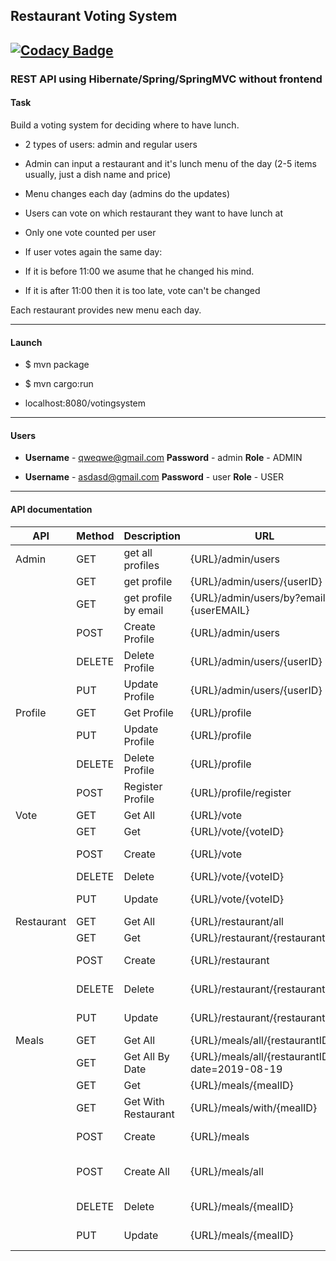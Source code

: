 ## **Restaurant Voting System**
[![Codacy Badge](https://api.codacy.com/project/badge/Grade/0e6f5a2939fa4d50b3052ebd2db55ec2)](https://www.codacy.com/app/alisa911/Restaurant-voting-system?utm_source=github.com&amp;utm_medium=referral&amp;utm_content=alisa911/Restaurant-voting-system&amp;utm_campaign=Badge_Grade)
-------
### REST API using Hibernate/Spring/SpringMVC without frontend
#### Task

Build a voting system for deciding where to have lunch.

- 2 types of users: admin and regular users

- Admin can input a restaurant and it's lunch menu of the day (2-5 items usually, just a dish name and price)

- Menu changes each day (admins do the updates)

- Users can vote on which restaurant they want to have lunch at

- Only one vote counted per user

- If user votes again the same day:

- If it is before 11:00 we asume that he changed his mind.

- If it is after 11:00 then it is too late, vote can't be changed

Each restaurant provides new menu each day.

---
#### Launch

- $ mvn package

- $ mvn cargo:run

- localhost:8080/votingsystem

---
#### Users

- **Username** - qweqwe@gmail.com	 **Password** - admin **Role** - ADMIN

- **Username** - asdasd@gmail.com	 **Password** - user	**Role** - USER

---

#### API documentation

| API        | Method | Description          | URL                                            | Body            | User           |
|------------|--------|----------------------|------------------------------------------------|-----------------|----------------|
| Admin      | GET    | get all profiles     | {URL}/admin/users                              | none            | Admin          |
|            | GET    | get profile          | {URL}/admin/users/{userID}                     | none            | Admin          |
|            | GET    | get profile by email | {URL}/admin/users/by?email={userEMAIL}         | none            | Admin          |
|            | POST   | Create Profile       | {URL}/admin/users                              | Create Body     | Admin          |
|            | DELETE | Delete Profile       | {URL}/admin/users/{userID}                     | none            | Admin          |
|            | PUT    | Update Profile       | {URL}/admin/users/{userID}                     | Update Body     | Admin          |
| Profile    | GET    | Get Profile          | {URL}/profile                                  | none            | Authorized     |
|            | PUT    | Update Profile       | {URL}/profile                                  | Update Body     | Authorized     |
|            | DELETE | Delete Profile       | {URL}/profile                                  | none            | Authorized     |
|            | POST   | Register Profile     | {URL}/profile/register                         | Register Body   | Not Authorized |
| Vote       | GET    | Get All              | {URL}/vote                                     | none            | Authorized     |
|            | GET    | Get                  | {URL}/vote/{voteID}                            | none            | Authorized     |
|            | POST   | Create               | {URL}/vote                                     | Create Body     | Authorized     |
|            | DELETE | Delete               | {URL}/vote/{voteID}                            | none            | Authorized     |
|            | PUT    | Update               | {URL}/vote/{voteID}                            | Update Body     | Authorized     |
| Restaurant | GET    | Get All              | {URL}/restaurant/all                           | none            | Everyone       |
|            | GET    | Get                  | {URL}/restaurant/{restaurantID}                | none            | Everyone       |
|            | POST   | Create               | {URL}/restaurant                               | Create Body     | Admin Only     |
|            | DELETE | Delete               | {URL}/restaurant/{restaurantID}                | none            | Admin Only     |
|            | PUT    | Update               | {URL}/restaurant/{restaurantID}                | Update Body     | Admin Only     |
| Meals      | GET    | Get All              | {URL}/meals/all/{restaurantID}                 | none            | Everyone       |
|            | GET    | Get All By Date      | {URL}/meals/all/{restaurantID}?date=2019-08-19 | none            | Everyone       |
|            | GET    | Get                  | {URL}/meals/{mealID}                           | none            | Everyone       |
|            | GET    | Get With Restaurant  | {URL}/meals/with/{mealID}                      | none            | Everyone       |
|            | POST   | Create               | {URL}/meals                                    | Create Body     | Admin Only     |
|            | POST   | Create All           | {URL}/meals/all                                | Create All Body | Admin Only     |
|            | DELETE | Delete               | {URL}/meals/{mealID}                           | none            | Admin Only     |
|            | PUT    | Update               | {URL}/meals/{mealID}                           | Update Body     | Admin Only     |

